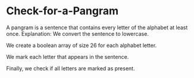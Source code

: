 # Check-for-a-Pangram
A pangram is a sentence that contains every letter of the alphabet at least once.
 Explanation:
We convert the sentence to lowercase.

We create a boolean array of size 26 for each alphabet letter.

We mark each letter that appears in the sentence.

Finally, we check if all letters are marked as present.

